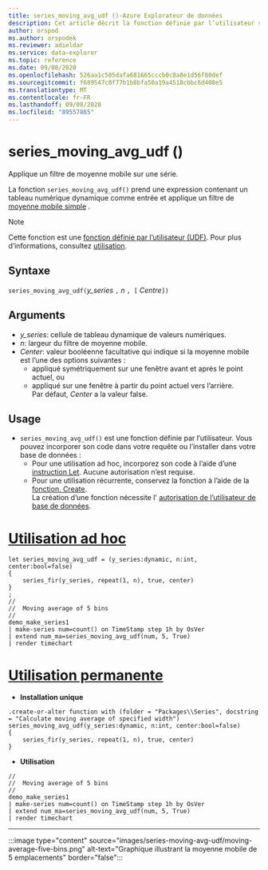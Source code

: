 ```yaml
---
title: series_moving_avg_udf ()-Azure Explorateur de données
description: Cet article décrit la fonction définie par l’utilisateur series_moving_avg_udf () dans Azure Explorateur de données.
author: orspod
ms.author: orspodek
ms.reviewer: adieldar
ms.service: data-explorer
ms.topic: reference
ms.date: 09/08/2020
ms.openlocfilehash: 526aa1c505dafa681665cccb0c8a8e1d56f80def
ms.sourcegitcommit: f689547c0f77b1b8bfa50a19a4518cbbc6d408e5
ms.translationtype: MT
ms.contentlocale: fr-FR
ms.lasthandoff: 09/08/2020
ms.locfileid: "89557865"
---
```

# <a name="series_moving_avg_udf"></a>series_moving_avg_udf ()

Applique un filtre de moyenne mobile sur une série.

La fonction `series_moving_avg_udf()` prend une expression contenant un tableau numérique dynamique comme entrée et applique un filtre de [moyenne mobile simple](https://en.wikipedia.org/wiki/Moving_average#Simple_moving_average) .

> [!NOTE]
> Cette fonction est une [fonction définie par l’utilisateur (UDF)](../query/functions/user-defined-functions.md). Pour plus d’informations, consultez [utilisation](#usage).

## <a name="syntax"></a>Syntaxe

`series_moving_avg_udf(`*y_series* `,` *n* `, [` *Centre*`])`
  
## <a name="arguments"></a>Arguments

* *y_series*: cellule de tableau dynamique de valeurs numériques.
* *n*: largeur du filtre de moyenne mobile.
* *Center*: valeur booléenne facultative qui indique si la moyenne mobile est l’une des options suivantes :
    * appliqué symétriquement sur une fenêtre avant et après le point actuel, ou 
    * appliqué sur une fenêtre à partir du point actuel vers l’arrière. <br>
    Par défaut, *Center* a la valeur false.

## <a name="usage"></a>Usage

* `series_moving_avg_udf()` est une fonction définie par l’utilisateur. Vous pouvez incorporer son code dans votre requête ou l’installer dans votre base de données :
    * Pour une utilisation ad hoc, incorporez son code à l’aide d’une [instruction Let](../query/letstatement.md). Aucune autorisation n’est requise.
    * Pour une utilisation récurrente, conservez la fonction à l’aide de la [fonction. Create](../management/create-function.md). <br>
        La création d’une fonction nécessite l' [autorisation de l’utilisateur de base de données](../management/access-control/role-based-authorization.md).

# <a name="ad-hoc-usage"></a>[Utilisation ad hoc](#tab/adhoc)

<!-- csl: https://help.kusto.windows.net:443/Samples -->
```kusto
let series_moving_avg_udf = (y_series:dynamic, n:int, center:bool=false)
{
    series_fir(y_series, repeat(1, n), true, center)
}
;
//
//  Moving average of 5 bins
//
demo_make_series1
| make-series num=count() on TimeStamp step 1h by OsVer
| extend num_ma=series_moving_avg_udf(num, 5, True)
| render timechart 
```

# <a name="persistent-usage"></a>[Utilisation permanente](#tab/persistent)

* **Installation unique**
<!-- csl: https://help.kusto.windows.net:443/Samples -->
```kusto
.create-or-alter function with (folder = "Packages\\Series", docstring = "Calculate moving average of specified width")
series_moving_avg_udf(y_series:dynamic, n:int, center:bool=false)
{
    series_fir(y_series, repeat(1, n), true, center)
}
```

* **Utilisation**
<!-- csl: https://help.kusto.windows.net:443/Samples -->
```kusto
//
//  Moving average of 5 bins
//
demo_make_series1
| make-series num=count() on TimeStamp step 1h by OsVer
| extend num_ma=series_moving_avg_udf(num, 5, True)
| render timechart 
```

---

:::image type="content" source="images/series-moving-avg-udf/moving-average-five-bins.png" alt-text="Graphique illustrant la moyenne mobile de 5 emplacements" border="false":::

